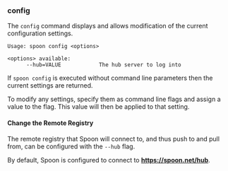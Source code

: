 ### config

The `config` command displays and allows modification of the current configuration settings.

```
Usage: spoon config <options>

<options> available:
      --hub=VALUE            The hub server to log into
```

If `spoon config` is executed without command line parameters then the current settings are returned. 

To modify any settings, specify them as command line flags and assign a value to the flag. This value will then be applied to that setting. 

#### Change the Remote Registry

The remote registry that Spoon will connect to, and thus push to and pull from, can be configured with the `--hub` flag. 

By default, Spoon is configured to connect to **https://spoon.net/hub**. 